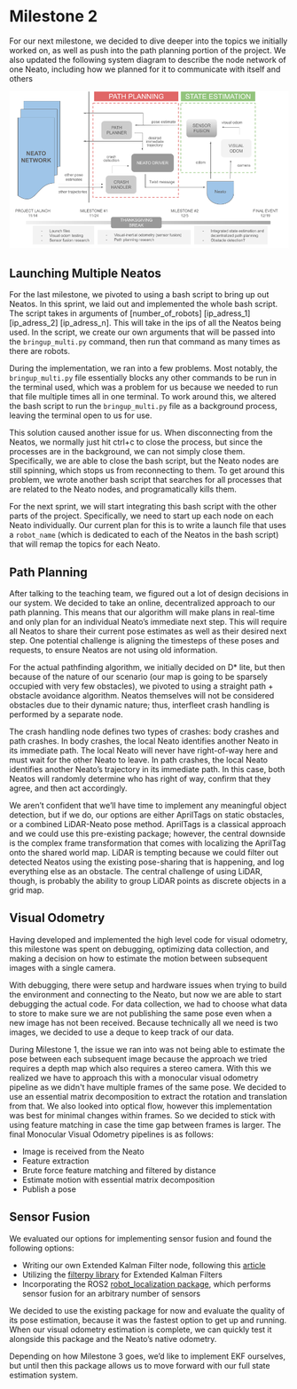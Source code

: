 # Milestone 2

For our next milestone, we decided to dive deeper into the topics we initially worked on, as well as push into the path planning portion of the project.
We also updated the following system diagram to describe the node network of one Neato, including how we planned for it to communicate with itself and others

![A system diagram of a single Neato's node network interfacing with the broader Neato network. The local network is split up into two sections: state estimation and path planning.](m2_diagram.png)


## Launching Multiple Neatos

For the last milestone, we pivoted to using a bash script to bring up out Neatos. In this sprint, we laid out and implemented the whole bash script. The script takes in arguments of [number_of_robots] [ip_adress_1] [ip_adress_2] [ip_adress_n]. This will take in the ips of all the Neatos being used. In the script, we create our own arguments that will be passed into the `bringup_multi.py` command, then run that command as many times as there are robots. 

During the implementation, we ran into a few problems. Most notably, the `bringup_multi.py` file essentially blocks any other commands to be run in the terminal used, which was a problem for us because we needed to run that file multiple times all in one terminal. To work around this, we altered the bash script to run the `bringup_multi.py` file as a background process, leaving the terminal open to us for use.

This solution caused another issue for us. When disconnecting from the Neatos, we normally just hit ctrl+c to close the process, but since the processes are in the background, we can not simply close them. Specifically, we are able to close the bash script, but the Neato nodes are still spinning, which stops us from reconnecting to them. To get around this problem, we wrote another bash script that searches for all processes that are related to the Neato nodes, and programatically kills them.

For the next sprint, we will start integrating this bash script with the other parts of the project. Specifically, we need to start up each node on each Neato individually. Our current plan for this is to write a launch file that uses a `robot_name` (which is dedicated to each of the Neatos in the bash script) that will remap the topics for each Neato. 

## Path Planning

After talking to the teaching team, we figured out a lot of design decisions in our system. We decided to take an online, decentralized approach to our path planning. This means that our algorithm will make plans in real-time and only plan for an individual Neato’s immediate next step. This will require all Neatos to share their current pose estimates as well as their desired next step. One potential challenge is aligning the timesteps of these poses and requests, to ensure Neatos are not using old information.

For the actual pathfinding algorithm, we initially decided on D* lite, but then because of the nature of our scenario (our map is going to be sparsely occupied with very few obstacles), we pivoted to using a straight path + obstacle avoidance algorithm. Neatos themselves will not be considered obstacles due to their dynamic nature; thus, interfleet crash handling is performed by a separate node.

The crash handling node defines two types of crashes: body crashes and path crashes. In body crashes, the local Neato identifies another Neato in its immediate path. The local Neato will never have right-of-way here and must wait for the other Neato to leave. In path crashes, the local Neato identifies another Neato’s trajectory in its immediate path. In this case, both Neatos will randomly determine who has right of way, confirm that they agree, and then act accordingly.

We aren’t confident that we’ll have time to implement any meaningful object detection, but if we do, our options are either AprilTags on static obstacles, or a combined LiDAR-Neato pose method. AprilTags is a classical approach and we could use this pre-existing package; however, the central downside is the complex frame transformation that comes with localizing the AprilTag onto the shared world map. LiDAR is tempting because we could filter out detected Neatos using the existing pose-sharing that is happening, and log everything else as an obstacle. The central challenge of using LiDAR, though, is probably the ability to group LiDAR points as discrete objects in a grid map.

## Visual Odometry

Having developed and implemented the high level code for visual odometry, this milestone was spent on debugging, optimizing data collection, and making a decision on how to estimate the motion between subsequent images with a single camera. 

With debugging, there were setup and hardware issues when trying to build the environment and connecting to the Neato, but now we are able to start debugging the actual code. For data collection, we had to choose what data to store to make sure we are not publishing the same pose even when a new image has not been received. Because technically all we need is two images, we decided to use a deque to keep track of our data.

During Milestone 1, the issue we ran into was not being able to estimate the pose between each subsequent image because the approach we tried requires a depth map which also requires a stereo camera. With this we realized we have to approach this with a monocular visual odometry pipeline as we didn't have multiple frames of the same pose. We decided to use an essential matrix decomposition to extract the rotation and translation from that. We also looked into optical flow, however this implementation was best for minimal changes within frames. So we decided to stick with using feature matching in case the time gap between frames is larger.
The final Monocular Visual Odometry pipelines is as follows:
- Image is received from the Neato
- Feature extraction
- Brute force feature matching and filtered by distance
- Estimate motion with essential matrix decomposition
- Publish a pose 

## Sensor Fusion

We evaluated our options for implementing sensor fusion and found the following options:
- Writing our own Extended Kalman Filter node, following this [article](https://automaticaddison.com/extended-kalman-filter-ekf-with-python-code-example/#Python_Code_for_the_Extended_Kalman_Filter)
- Utilizing the [filterpy library](https://filterpy.readthedocs.io/en/latest/kalman/ExtendedKalmanFilter.html) for Extended Kalman Filters
- Incorporating the ROS2 [robot_localization package](https://index.ros.org/p/robot_localization/), which performs sensor fusion for an arbitrary number of sensors

We decided to use the existing package for now and evaluate the quality of its pose estimation, because it was the fastest option to get up and running. When our visual odometry estimation is complete, we can quickly test it alongside this package and the Neato’s native odometry.

Depending on how Milestone 3 goes, we’d like to implement EKF ourselves, but until then this package allows us to move forward with our full state estimation system.
